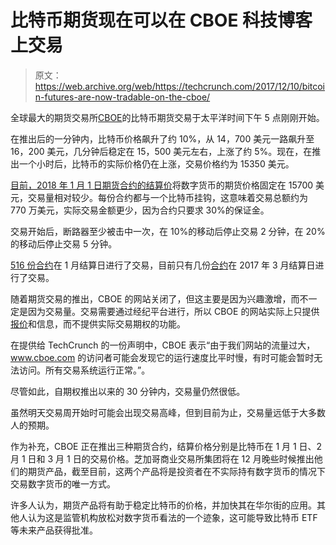 # 比特币期货现在可以在 CBOE 科技博客上交易

> 原文：<https://web.archive.org/web/https://techcrunch.com/2017/12/10/bitcoin-futures-are-now-tradable-on-the-cboe/>

全球最大的期货交易所[](https://web.archive.org/web/20230403082535/https://www.theocc.com/webapps/exchange-volume?reportType=D&instrumentType=both)[CBOE](https://web.archive.org/web/20230403082535/http://cboe.com/)的比特币期货交易于太平洋时间下午 5 点刚刚开始。

在推出后的一分钟内，比特币价格飙升了约 10%，从 14，700 美元一路飙升至 16，200 美元，几分钟后稳定在 15，500 美元左右，上涨了约 5%。现在，在推出一个小时后，比特币的实际价格仍在上涨，交易价格约为 15350 美元。

[目前，2018 年 1 月 1 日期货合约的结算价](https://web.archive.org/web/20230403082535/https://www.cnbc.com/quotes/?symbol=@XBT.1)将数字货币的期货价格固定在 15700 美元，交易量相对较少。每份合约都与一个比特币挂钩，这意味着交易总额约为 770 万美元，实际交易金额更少，因为合约只要求 30%的保证金。

交易开始后，断路器至少被击中一次，在 10%的移动后停止交易 2 分钟，在 20%的移动后停止交易 5 分钟。

[516 份合约](https://web.archive.org/web/20230403082535/https://www.cnbc.com/quotes/?symbol=@XBT.1)在 1 月结算日进行了交易，目前只有几份[合约](https://web.archive.org/web/20230403082535/http://www.zerohedge.com/news/2017-12-10/cboe-website-crashes-futures-trading-begins-bitcoin-price-squeezed-10-higher)在 2017 年 3 月结算日进行了交易。

随着期货交易的推出，CBOE 的网站关闭了，但这主要是因为兴趣激增，而不一定是因为交易量。交易需要通过经纪平台进行，所以 CBOE 的网站实际上只提供[报价](https://web.archive.org/web/20230403082535/http://www.cboe.com/delayedquote/advanced-charts?ticker=XBT%2fF8)和信息，而不提供实际交易期权的功能。

在提供给 TechCrunch 的一份声明中，CBOE 表示“由于我们网站的流量过大，www.cboe.com 的访问者可能会发现它的运行速度比平时慢，有时可能会暂时无法访问。所有交易系统运行正常。”。

 尽管如此，自期权推出以来的 30 分钟内，交易量仍然很低。

虽然明天交易周开始时可能会出现交易高峰，但到目前为止，交易量远低于大多数人的预期。

作为补充，CBOE 正在推出三种期货合约，结算价格分别是比特币在 1 月 1 日、2 月 1 日和 3 月 1 日的交易价格。芝加哥商业交易所集团将在 12 月晚些时候推出他们的期货产品，截至目前，这两个产品将是投资者在不实际持有数字货币的情况下交易数字货币的唯一方式。

许多人认为，期货产品将有助于稳定比特币的价格，并加快其在华尔街的应用。其他人认为这是监管机构放松对数字货币看法的一个迹象，这可能导致比特币 ETF 等未来产品获得批准。